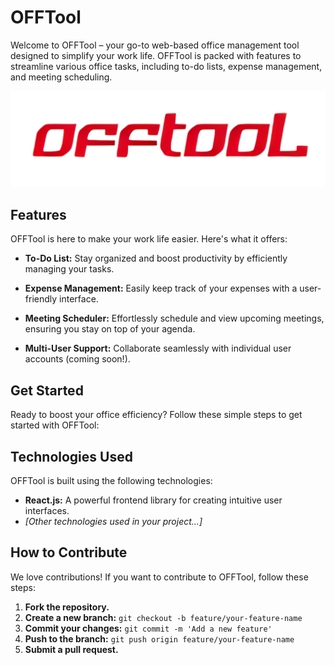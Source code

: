 # OFFTool

Welcome to OFFTool – your go-to web-based office management tool designed to simplify your work life. OFFTool is packed with features to streamline various office tasks, including to-do lists, expense management, and meeting scheduling.

![OFFTool Logo](./src/assets/offtool_old.png)

## Features

OFFTool is here to make your work life easier. Here's what it offers:

- **To-Do List:** Stay organized and boost productivity by efficiently managing your tasks.

- **Expense Management:** Easily keep track of your expenses with a user-friendly interface.

- **Meeting Scheduler:** Effortlessly schedule and view upcoming meetings, ensuring you stay on top of your agenda.

- **Multi-User Support:** Collaborate seamlessly with individual user accounts (coming soon!).

## Get Started

Ready to boost your office efficiency? Follow these simple steps to get started with OFFTool:


## Technologies Used

OFFTool is built using the following technologies:

- **React.js:** A powerful frontend library for creating intuitive user interfaces.
- *[Other technologies used in your project...]*

## How to Contribute

We love contributions! If you want to contribute to OFFTool, follow these steps:

1. **Fork the repository.**
2. **Create a new branch:** `git checkout -b feature/your-feature-name`
3. **Commit your changes:** `git commit -m 'Add a new feature'`
4. **Push to the branch:** `git push origin feature/your-feature-name`
5. **Submit a pull request.**



